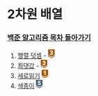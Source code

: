 # 2차원 배열

### [백준 알고리즘 목차 돌아가기](../README.md)

1. [행렬 덧셈](./행렬덧셈/README.md) - <img src ="../img/bronze/bronze3.png" width = "15">
2. [최댓값](./최댓값/README.md) - <img src ="../img/bronze/bronze3.png" width = "15">
3. [세로읽기](./세로읽기/README.md) <img src ="../img/bronze/bronze1.png" width = "15">
4. [색종이](./색종이/README.md) <img src ="../img/silver/silver5.png" width = "15">